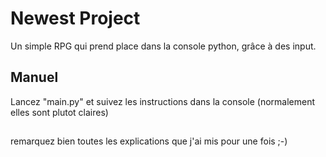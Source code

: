 # Newest Project
Un simple RPG qui prend place dans la console python, grâce à des input.
## Manuel
Lancez "main.py" et suivez les instructions dans la console (normalement elles sont plutot claires)
##
remarquez bien toutes les explications que j'ai mis pour une fois ;-)
